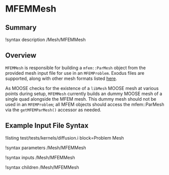# MFEMMesh

## Summary

!syntax description /Mesh/MFEMMesh

## Overview

`MFEMMesh` is responsible for building a `mfem::ParMesh` object from the provided mesh input file
for use in an `MFEMProblem`. Exodus files are supported, along with other mesh formats listed
 [here](https://mfem.org/mesh-formats/).

As MOOSE checks for the existence of a `libMesh` MOOSE mesh at various points during setup,
`MFEMMesh` currently builds an dummy MOOSE mesh of a single quad alongside the MFEM mesh. This dummy
mesh should not be used in an `MFEMProblem`; all MFEM objects should access the mfem::ParMesh via
the `getMFEMParMesh()` accessor as needed.

## Example Input File Syntax

!listing test/tests/kernels/diffusion.i block=Problem Mesh

!syntax parameters /Mesh/MFEMMesh

!syntax inputs /Mesh/MFEMMesh

!syntax children /Mesh/MFEMMesh
